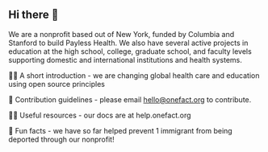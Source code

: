 ## Hi there 👋

We are a nonprofit based out of New York, funded by Columbia and Stanford to build Payless Health. We also have several active projects in education at the high school, college, graduate school, and faculty levels supporting domestic and international institutions and health systems.

🙋‍♀️ A short introduction - we are changing global health care and education using open source principles

🌈 Contribution guidelines - please email hello@onefact.org to contribute.

👩‍💻 Useful resources - our docs are at help.onefact.org

🧙 Fun facts - we have so far helped prevent 1 immigrant from being deported through our nonprofit!
